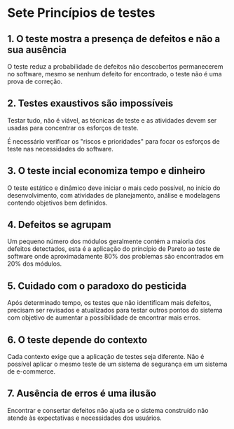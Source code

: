 #  Sete Princípios de testes

## 1. O teste mostra a presença de defeitos e não a sua ausência

O teste reduz a probabilidade de defeitos não descobertos permanecerem no software, mesmo se nenhum defeito for encontrado, o teste não é uma prova de correção. 

## 2. Testes exaustivos são impossíveis

Testar tudo, não é viável, as técnicas de teste e as atividades devem ser usadas para concentrar os esforços de teste. 

É necessário verificar os "riscos e prioridades" para focar os esforços de teste nas necessidades do software.

## 3. O teste incial economiza tempo e dinheiro

O teste estático e dinâmico deve iniciar o mais cedo possível, no início do desenvolvimento, com atividades de planejamento, análise e modelagens contendo objetivos bem definidos. 


## 4. Defeitos se agrupam

Um pequeno número dos módulos geralmente contém a maioria dos defeitos detectados, esta é a aplicação do princípio de Pareto ao teste de software onde aproximadamente 80% dos problemas são encontrados em 20% dos módulos. 

## 5.  Cuidado com o paradoxo do pesticida

Após determinado tempo, os testes que não identificam mais defeitos, precisam ser revisados e atualizados para testar outros pontos do sistema com objetivo de aumentar a possibilidade de encontrar mais erros.


## 6. O teste depende do contexto

Cada contexto exige que a aplicação de testes seja diferente. Não é possível aplicar o mesmo teste de um sistema de segurança em um sistema de e-commerce.

## 7. Ausência de erros é uma ilusão

Encontrar e consertar defeitos não ajuda se o sistema construído não atende às expectativas e necessidades dos usuários.